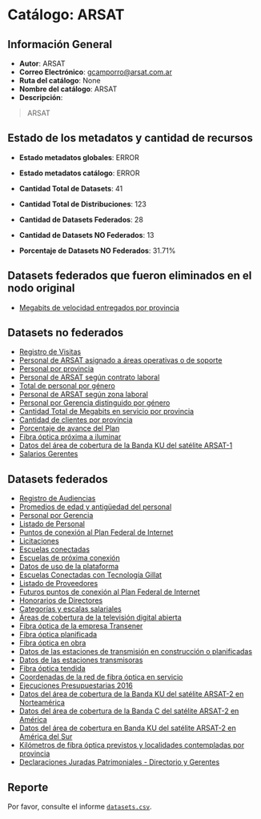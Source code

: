 
# Catálogo: ARSAT

## Información General

- **Autor**: ARSAT
- **Correo Electrónico**: gcamporro@arsat.com.ar
- **Ruta del catálogo**: None
- **Nombre del catálogo**: ARSAT
- **Descripción**:

> ARSAT

## Estado de los metadatos y cantidad de recursos

- **Estado metadatos globales**: ERROR
- **Estado metadatos catálogo**: ERROR
- **Cantidad Total de Datasets**: 41
- **Cantidad Total de Distribuciones**: 123

- **Cantidad de Datasets Federados**: 28
- **Cantidad de Datasets NO Federados**: 13
- **Porcentaje de Datasets NO Federados**: 31.71%

## Datasets federados que fueron eliminados en el nodo original

- [Megabits de velocidad entregados por provincia](http://datos.arsat.com.ar/dataviews/235847/megabits-de-velocidad-entregados-por-provincia/)

## Datasets no federados

- [Registro de Visitas](None)
- [Personal de ARSAT asignado a áreas operativas o de soporte](None)
- [Personal por provincia](None)
- [Personal de ARSAT según contrato laboral](None)
- [Total de personal por género](None)
- [Personal de ARSAT según zona laboral](None)
- [Personal por Gerencia distinguido por género](None)
- [Cantidad Total de Megabits en servicio por provincia](None)
- [Cantidad de clientes por provincia](None)
- [Porcentaje de avance del Plan](None)
- [Fibra óptica próxima a iluminar](None)
- [Datos del área de cobertura de la Banda KU del satélite ARSAT-1](None)
- [Salarios Gerentes](None)

## Datasets federados

- [Registro de Audiencias](None)
- [Promedios de edad y antigüedad del personal](None)
- [Personal por Gerencia](None)
- [Listado de Personal](None)
- [Puntos de conexión al Plan Federal de Internet](None)
- [Licitaciones](None)
- [Escuelas conectadas](None)
- [Escuelas de próxima conexión](None)
- [Datos de uso de la plataforma](None)
- [Escuelas Conectadas con Tecnología Gillat](None)
- [Listado de Proveedores](None)
- [Futuros puntos de conexión al Plan Federal de Internet](None)
- [Honorarios de Directores](None)
- [Categorías y escalas salariales](None)
- [Áreas de cobertura de la televisión digital abierta](None)
- [Fibra óptica de la empresa Transener](None)
- [Fibra óptica planificada](None)
- [Fibra óptica en obra](None)
- [Datos de las estaciones de transmisión en construcción o planificadas](None)
- [Datos de las estaciones transmisoras](None)
- [Fibra óptica tendida](None)
- [Coordenadas de la red de fibra óptica en servicio](None)
- [Ejecuciones Presupuestarias 2016](None)
- [Datos del área de cobertura de la Banda KU del satélite ARSAT-2 en Norteamérica](None)
- [Datos del área de cobertura de la Banda C del satélite ARSAT-2 en América](None)
- [Datos del área de cobertura en Banda KU del satélite ARSAT-2 en América del Sur](None)
- [Kilómetros de fibra óptica previstos y localidades contempladas por provincia](None)
- [Declaraciones Juradas Patrimoniales - Directorio y Gerentes](None)

## Reporte

Por favor, consulte el informe [`datasets.csv`](datasets.csv).
